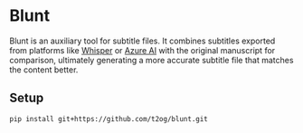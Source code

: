 # Blunt
Blunt is an auxiliary tool for subtitle files. It combines subtitles exported from platforms like [Whisper](https://github.com/openai/whisper) or [Azure AI](https://speech.microsoft.com/portal/captioning) with the original manuscript for comparison, ultimately generating a more accurate subtitle file that matches the content better.

## Setup

    pip install git+https://github.com/t2og/blunt.git
